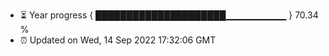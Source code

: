 - ⏳ Year progress { █████████████████████▁▁▁▁▁▁▁▁▁ } 70.34 %
- ⏰ Updated on Wed, 14 Sep 2022 17:32:06 GMT

